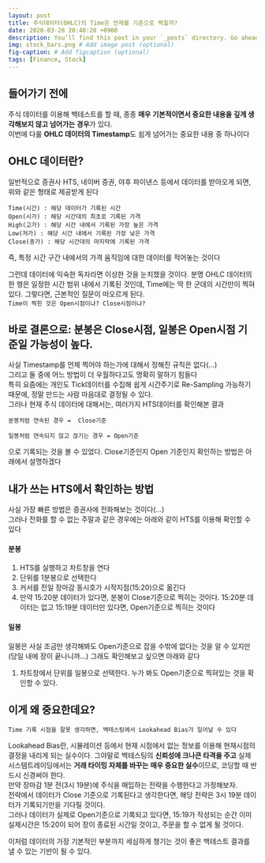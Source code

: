 ```yaml
---
layout: post
title: 주식데이터(OHLC)의 Time은 언제를 기준으로 찍힐까?
date: 2020-03-28 20:48:20 +0900
description: You’ll find this post in your `_posts` directory. Go ahead and edit it and re-build the site to see your changes. # Add post description (optional)
img: stock_bars.png # Add image post (optional)
fig-caption: # Add figcaption (optional)
tags: [Finance, Stock]
---
```

## 들어가기 전에
주식 데이터를 이용해 백테스트를 할 때, 종종  <b>매우 기본적이면서 중요한 내용을 깊게 생각해보지 않고 넘어가는 경우</b>가 있다.  
이번에 다룰 <b>OHLC 데이터의 Timestamp</b>도 쉽게 넘어가는 중요한 내용 중 하나이다  

## OHLC 데이터란?
일반적으로 증권사 HTS, 네이버 증권, 야후 파이낸스 등에서 데이터를 받아오게 되면, 위와 같은 형태로 제공받게 된다

    Time(시간) : 해당 데이터가 기록된 시간  
    Open(시가) : 해당 시간대의 최초로 기록된 가격  
    High(고가) : 해당 시간 내에서 기록된 가장 높은 가격  
    Low(저가) : 해당 시간 내에서 기록된 가장 낮은 가격  
    Close(종가) : 해당 시간대의 마지막에 기록된 가격

즉, 특정 시간 구간 내에서의 가격 움직임에 대한 데이터를 적어놓는 것이다

그런데 데이터에 익숙한 독자라면 이상한 것을 눈치챘을 것이다. 분명 OHLC 데이터의 한 행은 일정한 시간 범위 내에서 기록된 것인데, Time에는 딱 한 군데의 시간만이 찍혀있다. 그렇다면, 근본적인 질문이 떠오르게 된다.  
`Time이 찍힌 것은 Open시점이냐? Close시점이냐?`  

## 바로 결론으로: 분봉은 Close시점, 일봉은 Open시점 기준일 가능성이 높다.
사실 Timestamp를 언제 찍어야 하는가에 대해서 정해진 규칙은 없다(...)  
그리고 둘 중에 어느 방법이 더 우월하다고도 명확히 말하기 힘들다  
특히 요즘에는 개인도 Tick데이터를 수집해 쉽게 시간주기로 Re-Sampling 가능하기 때문에, 정말 만드는 사람 마음대로 결정될 수 있다.  
그러나 현재 주식 데이터에 대해서는, 여러가지 HTS데이터를 확인해본 결과
    
    분봉처럼 연속된 경우 =  Close기준

    일봉처럼 연속되지 않고 끊기는 경우 = Open기준

으로 기록되는 것을 볼 수 있었다. Close기준인지 Open 기준인지 확인하는 방법은 아래에서 설명하겠다

## 내가 쓰는 HTS에서 확인하는 방법
사실 가장 빠른 방법은 증권사에 전화해보는 것이다(...)  
그러나 전화를 할 수 없는 주말과 같은 경우에는 아래와 같이 HTS를 이용해 확인할 수 있다

#### 분봉
1. HTS를 실행하고 차트창을 연다
2. 단위를 1분봉으로 선택한다
3. 커서를 전일 장마감 동시호가 시작지점(15:20)으로 옮긴다
4. 만약 15:20분 데이터가 있다면, 분봉이 Close기준으로 찍히는 것이다. 15:20분 데이터는 없고 15:19분 데이터만 있다면, Open기준으로 찍히는 것이다

#### 일봉
일봉은 사실 조금만 생각해봐도 Open기준으로 잡을 수밖에 없다는 것을 알 수 있지만(당일 내에 장이 끝나니까...) 그래도 확인해보고 싶으면 아래와 같다
1. 차트창에서 단위를 일봉으로 선택한다. 누가 봐도 Open기준으로 찍혀있는 것을 확인할 수 있다.

## 이게 왜 중요한데요?
`Time 기록 시점을 잘못 생각하면, 백테스팅에서 Lookahead Bias가 일어날 수 있다`

Lookahead Bias란, 시뮬레이션 등에서 현재 시점에서 없는 정보를 이용해 현재시점의 결정을 내리게 되는 실수이다. 그야말로 백테스팅의 <b>신뢰성에 크나큰 타격을 주고</b> 실제 시스템트레이딩에서는 <b>거래 타이밍 자체를 바꾸는</b> <b>매우 중요한 실수</b>이므로, 코딩할 때 반드시 신경써야 한다.  
만약 장마감 1분 전(3시 19분)에 주식을 매입하는 전략을 수행한다고 가정해보자.  
전략에서 데이터가 Close 기준으로 기록된다고 생각한다면, 해당 전략은 3시 19분  데이터가 기록되기만을 기다릴 것이다.  
그러나 데이터가 실제로 Open기준으로 기록되고 있다면, 15:19가 작성되는 순간 이미 실제시간은 15:20이 되어 장이 종료된 시간일 것이고, 주문을 할 수 없게 될 것이다.

이처럼 데이터의 가장 기본적인 부분까지 세심하게 챙기는 것이 좋은 백테스트 결과를 낼 수 있는 기반이 될 수 있다.